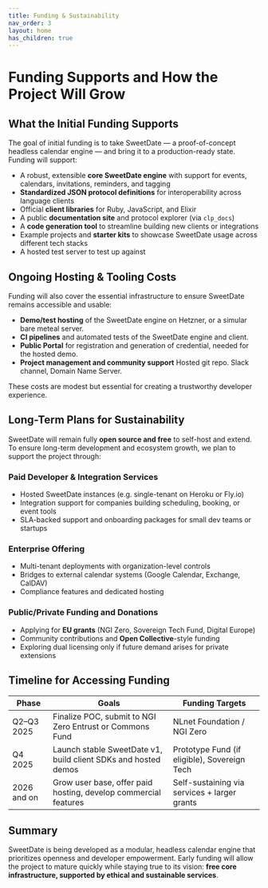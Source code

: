 ```yaml
---
title: Funding & Sustainability 
nav_order: 3 
layout: home
has_children: true
---
```

# Funding Supports and How the Project Will Grow

##  What the Initial Funding Supports

The goal of initial funding is to take SweetDate — a proof-of-concept headless calendar engine — and bring it to a production-ready state. Funding will support:

- A robust, extensible **core SweetDate engine** with support for events, calendars, invitations, reminders, and tagging
- **Standardized JSON protocol definitions** for interoperability across language clients
- Official **client libraries** for Ruby, JavaScript, and Elixir
- A public **documentation site** and protocol explorer (via `clp_docs`)
- A **code generation tool** to streamline building new clients or integrations
- Example projects and **starter kits** to showcase SweetDate usage across different tech stacks
- A hosted test server to test up against 

## Ongoing Hosting & Tooling Costs

Funding will also cover the essential infrastructure to ensure SweetDate remains accessible and usable:

- **Demo/test hosting** of the SweetDate engine on Hetzner, or a simular bare meteal server.
- **CI pipelines** and automated tests of the SweetDate engine and client.
- **Public Portal** for registration and generation of credential, needed for the hosted demo.
- **Project management and community support** Hosted git repo. Slack channel, Domain Name Server.

These costs are modest but essential for creating a trustworthy developer experience.

## Long-Term Plans for Sustainability

SweetDate will remain fully **open source and free** to self-host and extend. To ensure long-term development and ecosystem growth, we plan to support the project through:

### Paid Developer & Integration Services
- Hosted SweetDate instances (e.g. single-tenant on Heroku or Fly.io)
- Integration support for companies building scheduling, booking, or event tools
- SLA-backed support and onboarding packages for small dev teams or startups

### Enterprise Offering
- Multi-tenant deployments with organization-level controls
- Bridges to external calendar systems (Google Calendar, Exchange, CalDAV)
- Compliance features and dedicated hosting

### Public/Private Funding and Donations
- Applying for **EU grants** (NGI Zero, Sovereign Tech Fund, Digital Europe)
- Community contributions and **Open Collective**-style funding
- Exploring dual licensing only if future demand arises for private extensions

## Timeline for Accessing Funding

| Phase         | Goals                                                           | Funding Targets                              |
| ------------- | --------------------------------------------------------------- | -------------------------------------------- |
| Q2–Q3 2025  | Finalize POC, submit to NGI Zero Entrust or Commons Fund        | NLnet Foundation / NGI Zero                  |
| Q4 2025     | Launch stable SweetDate v1, build client SDKs and hosted demos | Prototype Fund (if eligible), Sovereign Tech |
| 2026 and on | Grow user base, offer paid hosting, develop commercial features | Self-sustaining via services + larger grants |

## Summary

SweetDate is being developed as a modular, headless calendar engine that prioritizes openness and developer empowerment. Early funding will allow the project to mature quickly while staying true to its vision: **free core infrastructure, supported by ethical and sustainable services**.
